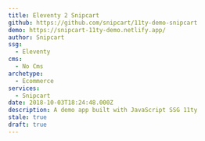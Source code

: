 ```yaml
---
title: Eleventy 2 Snipcart
github: https://github.com/snipcart/11ty-demo-snipcart
demo: https://snipcart-11ty-demo.netlify.app/
author: Snipcart
ssg:
  - Eleventy
cms:
  - No Cms
archetype:
  - Ecommerce
services:
  - Snipcart
date: 2018-10-03T18:24:48.000Z
description: A demo app built with JavaScript SSG 11ty
stale: true
draft: true
---
```

